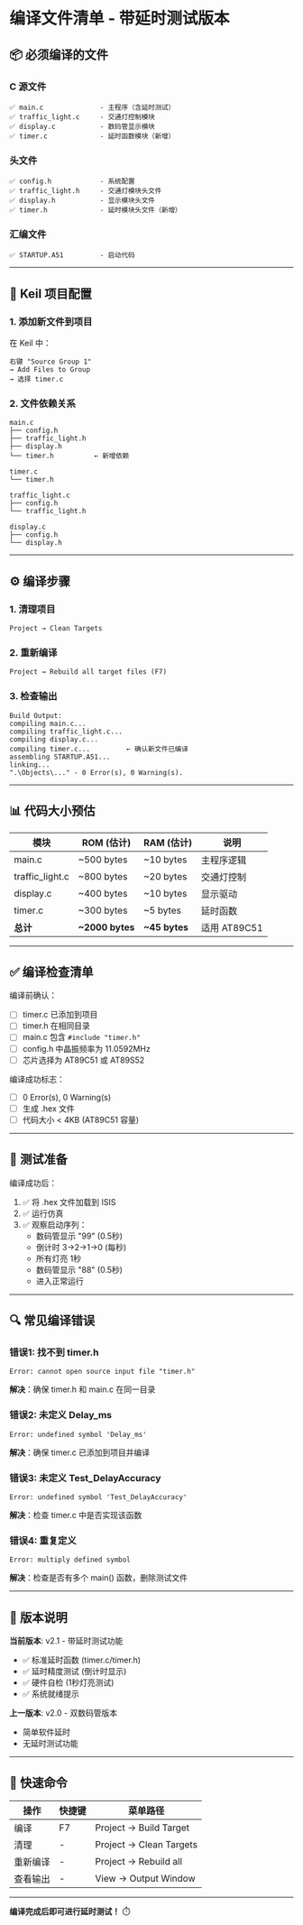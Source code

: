 # 编译文件清单 - 带延时测试版本

## 📦 必须编译的文件

### C 源文件
```
✅ main.c              - 主程序（含延时测试）
✅ traffic_light.c     - 交通灯控制模块
✅ display.c           - 数码管显示模块
✅ timer.c             - 延时函数模块（新增）
```

### 头文件
```
✅ config.h            - 系统配置
✅ traffic_light.h     - 交通灯模块头文件
✅ display.h           - 显示模块头文件
✅ timer.h             - 延时模块头文件（新增）
```

### 汇编文件
```
✅ STARTUP.A51         - 启动代码
```

---

## 🔧 Keil 项目配置

### 1. 添加新文件到项目

在 Keil 中：
```
右键 "Source Group 1"
→ Add Files to Group
→ 选择 timer.c
```

### 2. 文件依赖关系

```
main.c
├── config.h
├── traffic_light.h
├── display.h
└── timer.h          ← 新增依赖

timer.c
└── timer.h

traffic_light.c
├── config.h
└── traffic_light.h

display.c
├── config.h
└── display.h
```

---

## ⚙️ 编译步骤

### 1. 清理项目
```
Project → Clean Targets
```

### 2. 重新编译
```
Project → Rebuild all target files (F7)
```

### 3. 检查输出
```
Build Output:
compiling main.c...
compiling traffic_light.c...
compiling display.c...
compiling timer.c...         ← 确认新文件已编译
assembling STARTUP.A51...
linking...
".\Objects\..." - 0 Error(s), 0 Warning(s).
```

---

## 📊 代码大小预估

| 模块 | ROM (估计) | RAM (估计) | 说明 |
|------|-----------|-----------|------|
| main.c | ~500 bytes | ~10 bytes | 主程序逻辑 |
| traffic_light.c | ~800 bytes | ~20 bytes | 交通灯控制 |
| display.c | ~400 bytes | ~10 bytes | 显示驱动 |
| timer.c | ~300 bytes | ~5 bytes | 延时函数 |
| **总计** | **~2000 bytes** | **~45 bytes** | 适用 AT89C51 |

---

## ✅ 编译检查清单

编译前确认：
- [ ] timer.c 已添加到项目
- [ ] timer.h 在相同目录
- [ ] main.c 包含 `#include "timer.h"`
- [ ] config.h 中晶振频率为 11.0592MHz
- [ ] 芯片选择为 AT89C51 或 AT89S52

编译成功标志：
- [ ] 0 Error(s), 0 Warning(s)
- [ ] 生成 .hex 文件
- [ ] 代码大小 < 4KB (AT89C51 容量)

---

## 🧪 测试准备

编译成功后：
1. ✅ 将 .hex 文件加载到 ISIS
2. ✅ 运行仿真
3. ✅ 观察启动序列：
   - 数码管显示 "99" (0.5秒)
   - 倒计时 3→2→1→0 (每秒)
   - 所有灯亮 1秒
   - 数码管显示 "88" (0.5秒)
   - 进入正常运行

---

## 🔍 常见编译错误

### 错误1: 找不到 timer.h
```
Error: cannot open source input file "timer.h"
```
**解决**：确保 timer.h 和 main.c 在同一目录

### 错误2: 未定义 Delay_ms
```
Error: undefined symbol 'Delay_ms'
```
**解决**：确保 timer.c 已添加到项目并编译

### 错误3: 未定义 Test_DelayAccuracy
```
Error: undefined symbol 'Test_DelayAccuracy'
```
**解决**：检查 timer.c 中是否实现该函数

### 错误4: 重复定义
```
Error: multiply defined symbol
```
**解决**：检查是否有多个 main() 函数，删除测试文件

---

## 📝 版本说明

**当前版本**: v2.1 - 带延时测试功能
- ✅ 标准延时函数 (timer.c/timer.h)
- ✅ 延时精度测试 (倒计时显示)
- ✅ 硬件自检 (1秒灯亮测试)
- ✅ 系统就绪提示

**上一版本**: v2.0 - 双数码管版本
- 简单软件延时
- 无延时测试功能

---

## 🚀 快速命令

| 操作 | 快捷键 | 菜单路径 |
|------|--------|---------|
| 编译 | F7 | Project → Build Target |
| 清理 | - | Project → Clean Targets |
| 重新编译 | - | Project → Rebuild all |
| 查看输出 | - | View → Output Window |

---

**编译完成后即可进行延时测试！** ⏱️
